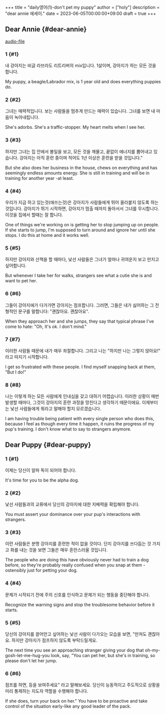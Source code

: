 +++
title = "daily영어(1)-don't pet my puppy"
author = ["holy"]
description = "dear annie 에세이."
date = 2023-06-05T00:00:00+09:00
draft = true
+++

## Dear Annie {#dear-annie}

[audio-file](~/Dropbox/audiobooks/askmeanything/AskMeAnything_01.mp3)


### 1 {#1}

내 강아지는 비글 라브라도 리트리버의 mix입니다. 1살이며, 강아지가 하는
모든 것을 합니다.

My puppy, a beagle/Labrador mix, is 1 year old and does everything
puppies do.


### 2 {#2}

그녀는 매력적입니다. 보는 사람들을 멈추게 만드는 매력이
있습니다. 그녀를 보면 내 마음이 녹아내립니다.

She's adorbs. She's a traffic-stopper. My heart melts when
I see her.


### 3 {#3}

하지만 그녀는 집 안에서 볼일을 보고, 모든 것을 깨물고, 끝없이 에너지를
뿜어내고 있습니다. 강아지는 아직 훈련 중이며 적어도 1년 이상은 훈련을
받을 것입니다."

But she also does her business in the house, chews on everything and
has seemingly endless amounts energy. She is still in training and
will be in training for another year -at least.


### 4 {#4}

우리가 지금 하고 있는것(애쓰는것)은 강아지가 사람들에게 뛰어 올라붙지 않도록
하는 것입니다. 강아지가 뛰기 시작하면, 강아지가 멈출 때까지 돌아서서
그녀를 무시합니다. 이것을 집에서 할때는 잘 합니다.

One of things we're working on is getting her to stop jumping up on
people. If she starts to jump, I'm supposed to turn around and ignore
her until she stops. I do this at home and it works well.


### 5 {#5}

하지만 강아지와 산책을 할 때마다, 낯선 사람들은 그녀가 얼마나 귀여운지
보고 만지고 싶어합니다.

But whenever I take her for walks, strangers see what a cutie she is
and want to pet her.


### 6 {#6}

그들이 강아지에가 다가가면 강아지는 점프합니다. 그러면, 그들은 내가 싫어하는 그
전형적인 문구를 말합니다: "괜찮아요. 괜찮아요".

When they approach her and she jumps, they say that typical phrase
I've come to hate: "Oh, It's ok. I don't mind."


### 7 {#7}

이러한 사람들 때문에 내가 매우 좌절합니다. 그리고 나는 "하지만 나는
그렇지 않아요!" 라고 따지기 시작합니다.

I get so frustrated with these people.  I find myself snapping back at
them, "But I do!"


### 8 {#8}

나는 이렇게 하는 모든 사람에게 인내심을 갖고 대하기 어렵습니다. 이러한
상황이 매번 발생할 때마다, 그것이 강아지의 훈련 과정을 망친다고
생각하기 때문이에요. 이제부터는 낯선 사람들에게 뭐라고 말해야 할지
모르겠습니다.

I am having trouble being patient with every single
person who does this, because I feel as though every time it happen,
it ruins the progress of my pup's training. I don't know what to say
to strangers anymore.


## Dear Puppy {#dear-puppy}


### 1 {#1}

이제는 당신이 알파 독이 되어야 합니다.

It's time for you to be the alpha dog.


### 2 {#2}

낯선 사람들과의 교류에서 당신의 강아지에 대한 지배력을 확립해야
합니다.

You must assert your dominance over your pup's interactions
with strangers.


### 3 {#3}

이런 사람들은 분명 강아지를 훈련한 적이 없을 것이다. 단지 강아지를
쓰다듬는 것 가지고 화를 내는 것을 보면 그들은 매우 혼란스러울
것입니다.

The people who are doing this have obviously never had
to train a dog before, so they're probably really confused when you
snap at them - ostensibly just for petting your dog.


### 4 {#4}

문제가 시작되기 전에 주의 신호를 인식하고 문제가 되는 행동을 중단해야
합니다.

Recognize the warning signs and stop the troublesome behavior
before it starts.


### 5 {#5}

당신의 강아지를 끌어안고 싶어하는 낯선 사람이 다가오는 모습을 보면,
"만져도 괜찮아요. 하지만 강아지가 점프하지 않도록 부탁드릴게요.

The next time you see an approaching stranger giving your dog that
oh-my-gosh-let-me-hug-you look, say, "You can pet her, but she's in
training, so please don't let her jump.


### 6 {#6}

점프를 하면, 등을 보여주세요" 라고 말해보세요. 당신이 능동적이고
주도적으로 상황을 미리 통제하는 지도자 역할을 수행해야 합니다.

If she does, turn your back on her." You have to be proactive and take
control of the situation early-like any good leader of the pack.

